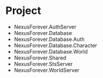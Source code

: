 # Project



* NexusForever.AuthServer
* NexusForever.Database
* NexusForever.Database.Auth
* NexusForever.Database.Character
* NexusForever.Database.World
* NexusForever.Shared
* NexusForever.StsServer
* NexusForever.WorldServer
